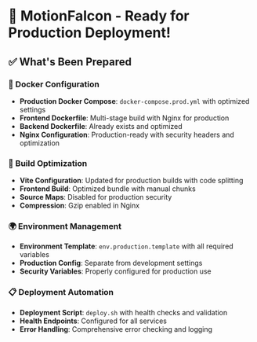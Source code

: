 # 🚀 MotionFalcon - Ready for Production Deployment!

## ✅ What's Been Prepared

### 🐳 Docker Configuration
- **Production Docker Compose**: `docker-compose.prod.yml` with optimized settings
- **Frontend Dockerfile**: Multi-stage build with Nginx for production
- **Backend Dockerfile**: Already exists and optimized
- **Nginx Configuration**: Production-ready with security headers and optimization

### 🔧 Build Optimization
- **Vite Configuration**: Updated for production builds with code splitting
- **Frontend Build**: Optimized bundle with manual chunks
- **Source Maps**: Disabled for production security
- **Compression**: Gzip enabled in Nginx

### 🌍 Environment Management
- **Environment Template**: `env.production.template` with all required variables
- **Production Config**: Separate from development settings
- **Security Variables**: Properly configured for production use

### 📋 Deployment Automation
- **Deployment Script**: `deploy.sh` with health checks and validation
- **Health Endpoints**: Configured for all services
- **Error Handling**: Comprehensive error checking and logging

## 🎯 Quick Deployment

### 1. **Setup Environment**
```bash
cp env.production.template .env.production
nano .env.production  # Update with your values
```

### 2. **Deploy**
```bash
chmod +x deploy.sh
./deploy.sh
```

### 3. **Verify**
```bash
docker-compose -f docker-compose.prod.yml ps
curl http://localhost:8000/health  # Backend
curl http://localhost:3000/health  # Frontend
```

## 🌐 Service URLs

| Service | URL | Port | Purpose |
|---------|-----|------|---------|
| **Frontend** | http://localhost:3000 | 3000 | React App |
| **Backend API** | http://localhost:8000 | 8000 | FastAPI |
| **Nginx** | http://localhost:80 | 80 | Reverse Proxy |
| **Database** | localhost:5432 | 5432 | PostgreSQL |
| **Cache** | localhost:6379 | 6379 | Redis |

## 🔒 Security Features

- ✅ **Environment Variables**: Secure configuration management
- ✅ **Health Checks**: Service monitoring and validation
- ✅ **Security Headers**: XSS protection, content security policy
- ✅ **Container Isolation**: Proper network segmentation
- ✅ **Non-root Users**: Security best practices in containers

## 📊 Performance Features

- ✅ **Code Splitting**: Optimized bundle loading
- ✅ **Gzip Compression**: Reduced bandwidth usage
- ✅ **Static Asset Caching**: Browser optimization
- ✅ **Database Connection Pooling**: Efficient database usage
- ✅ **Redis Caching**: Fast data access

## 🚨 Important Notes

### Before Deploying
1. **Update Environment Variables**: Set secure passwords and API keys
2. **SSL Certificates**: Configure HTTPS for production
3. **Firewall Rules**: Restrict access to necessary ports only
4. **Database Backups**: Set up regular backup schedule

### Production Considerations
1. **Monitoring**: Set up logging and monitoring tools
2. **Backup Strategy**: Regular database and file backups
3. **Update Process**: Automated deployment pipeline
4. **Scaling**: Consider load balancing for high traffic

## 📚 Documentation

- **Deployment Checklist**: `DEPLOYMENT_CHECKLIST.md`
- **Backend Deployment**: `DEPLOY_BACKEND.md`
- **Render Deployment**: `RENDER_DEPLOYMENT.md`
- **Integration Guide**: `INTEGRATION_GUIDE.md`

## 🎉 Ready to Deploy!

Your MotionFalcon application is now **production-ready** with:

- ✅ **Optimized Builds**: Production-optimized frontend and backend
- ✅ **Container Orchestration**: Docker Compose with health checks
- ✅ **Security Hardening**: Production security configurations
- ✅ **Performance Optimization**: Gzip, caching, and code splitting
- ✅ **Monitoring**: Health endpoints and logging
- ✅ **Automation**: One-command deployment script

**Next Step**: Update your environment variables and run `./deploy.sh`!

---

*For detailed deployment instructions, see `DEPLOYMENT_CHECKLIST.md`*
